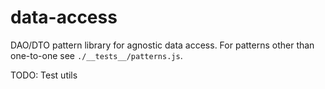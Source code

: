 # data-access

DAO/DTO pattern library for agnostic data access. For patterns other than one-to-one see `./__tests__/patterns.js`.

TODO: Test utils